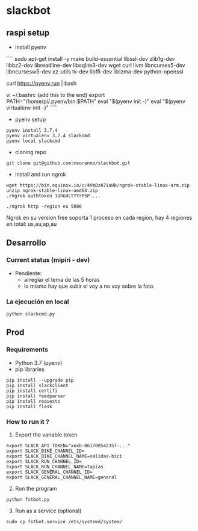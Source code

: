 # slackbot

## raspi setup

- install pyenv

´´´´
 sudo apt-get install -y make build-essential libssl-dev zlib1g-dev \
libbz2-dev libreadline-dev libsqlite3-dev wget curl llvm libncurses5-dev \
libncursesw5-dev xz-utils tk-dev libffi-dev liblzma-dev python-openssl

curl https://pyenv.run | bash

vi  ~/.bashrc (add this to the end)
export PATH="/home/pi/.pyenv/bin:$PATH"
eval "$(pyenv init -)"
eval "$(pyenv virtualenv-init -)"
´´´´

- pyenv setup
````
pyenv install 3.7.4
pyenv virtualenv 3.7.4 slackcmd
pyenv local slackcmd
````

- cloning repo

````
git clone git@github.com:msoranno/slackbot.git
````

- install and run ngrok

````
wget https://bin.equinox.io/c/4VmDzA7iaHb/ngrok-stable-linux-arm.zip
unzip ngrok-stable-linux-amd64.zip
./ngrok authtoken 1UhGdCtYYrP5P....

./ngrok http -region eu 5000
````

Ngrok en su version free soporta 1 proceso en cada region, hay 4 regiones en total: us,eu,ap,au


## Desarrollo
### Current status (mipiri - dev)

- Pendiente:
   - arreglar el tema de las 5 horas
   - lo mismo hay que subir el voy a no voy sobre la foto.

### La ejecución en local

````
python slackcmd.py
````

## Prod
### Requirements

- Python 3.7 (pyenv)
- pip libraries

```
pip install --upgrade pip
pip install slackclient
pip install certifi
pip install feedparser
pip install requests 
pip install flask

```

### How to run it ?

1. Export the variable token

``` 
export SLACK_API_TOKEN="xoxb-861708542357-..."
export SLACK_BIKE_CHANNEL_ID=
export SLACK_BIKE_CHANNEL_NAME=salidas-bici
export SLACK_RUN_CHANNEL_ID=
export SLACK_RUN_CHANNEL_NAME=tapias
export SLACK_GENERAL_CHANNEL_ID=
export SLACK_GENERAL_CHANNEL_NAME=general
```
2. Run the program

``` 
python fstbot.py
```

3. Run as a service (optional)

```
sudo cp fstbot.service /etc/systemd/system/
```

